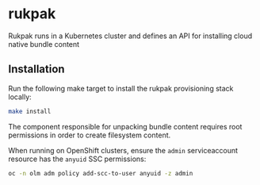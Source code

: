 # rukpak

Rukpak runs in a Kubernetes cluster and defines an API for installing cloud native bundle content

## Installation

Run the following make target to install the rukpak provisioning stack locally:

```bash
make install
```

The component responsible for unpacking bundle content requires root permissions in order to create filesystem content.

When running on OpenShift clusters, ensure the `admin` serviceaccount resource has the `anyuid` SSC permissions:

```bash
oc -n olm adm policy add-scc-to-user anyuid -z admin
```
